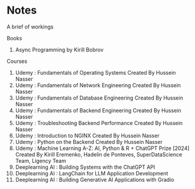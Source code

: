 # Notes

A brief of workings

Books
1. Async Programming by Kirill Bobrov


Courses
1. Udemy : Fundamentals of Operating Systems Created By Hussein Nasser
2. Udemy : Fundamentals of Network Engineering Created By Hussein Nasser
3. Udemy : Fundamentals of Database Engineering Created By Hussein Nasser
4. Udemy : Fundamentals of Backend Engineering Created By Hussein Nasser
5. Udemy : Troubleshooting Backend Performance Created By Hussein Nasser
6. Udemy : Introduction to NGINX Created By Hussein Nasser
7. Udemy : Python on the Backend Created By Hussein Nasser
8. Udemy : Machine Learning A-Z: AI, Python & R + ChatGPT Prize [2024] Created By Kirill Eremenko, Hadelin de Ponteves, SuperDataScience Team, Ligency Team
9. Deeplearning AI : Building Systems with the ChatGPT API
10. Deeplearning AI : LangChain for LLM Application Development
11. Deeplearning AI : Building Generative AI Applications with Gradio